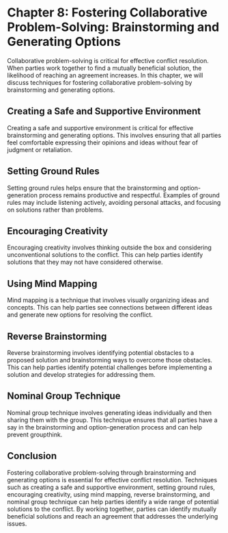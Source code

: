 Chapter 8: Fostering Collaborative Problem-Solving: Brainstorming and Generating Options
========================================================================================

Collaborative problem-solving is critical for effective conflict resolution. When parties work together to find a mutually beneficial solution, the likelihood of reaching an agreement increases. In this chapter, we will discuss techniques for fostering collaborative problem-solving by brainstorming and generating options.

Creating a Safe and Supportive Environment
------------------------------------------

Creating a safe and supportive environment is critical for effective brainstorming and generating options. This involves ensuring that all parties feel comfortable expressing their opinions and ideas without fear of judgment or retaliation.

Setting Ground Rules
--------------------

Setting ground rules helps ensure that the brainstorming and option-generation process remains productive and respectful. Examples of ground rules may include listening actively, avoiding personal attacks, and focusing on solutions rather than problems.

Encouraging Creativity
----------------------

Encouraging creativity involves thinking outside the box and considering unconventional solutions to the conflict. This can help parties identify solutions that they may not have considered otherwise.

Using Mind Mapping
------------------

Mind mapping is a technique that involves visually organizing ideas and concepts. This can help parties see connections between different ideas and generate new options for resolving the conflict.

Reverse Brainstorming
---------------------

Reverse brainstorming involves identifying potential obstacles to a proposed solution and brainstorming ways to overcome those obstacles. This can help parties identify potential challenges before implementing a solution and develop strategies for addressing them.

Nominal Group Technique
-----------------------

Nominal group technique involves generating ideas individually and then sharing them with the group. This technique ensures that all parties have a say in the brainstorming and option-generation process and can help prevent groupthink.

Conclusion
----------

Fostering collaborative problem-solving through brainstorming and generating options is essential for effective conflict resolution. Techniques such as creating a safe and supportive environment, setting ground rules, encouraging creativity, using mind mapping, reverse brainstorming, and nominal group technique can help parties identify a wide range of potential solutions to the conflict. By working together, parties can identify mutually beneficial solutions and reach an agreement that addresses the underlying issues.
